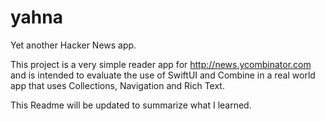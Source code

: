 # yahna
Yet another Hacker News app.

This project is a very simple reader app for http://news.ycombinator.com and is intended to evaluate the use of SwiftUI and Combine in a real world app that uses Collections, Navigation and Rich Text.

This Readme will be updated to summarize what I learned. 
